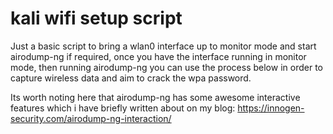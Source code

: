 # kali wifi setup script

Just a basic script to bring a wlan0 interface up to monitor mode and start airodump-ng if required, once you have the interface running in monitor mode, then running airodump-ng you can use the process below in order to capture wireless data and aim to crack the wpa password.

Its worth noting here that airodump-ng has some awesome interactive features which i have briefly written about on my blog:  https://innogen-security.com/airodump-ng-interaction/



